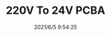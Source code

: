 ﻿---
layout: post 
title: 220V To 24V PCBA
tags: PCBA
categories: housing-terminal
overview: 
part_number: 0541-1
thumb_img: 
small_img: static/202106/541-20210605.jpg
date: 2021/6/5 9:54:25
---



